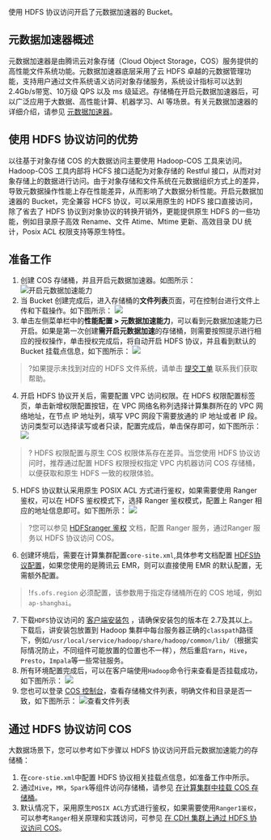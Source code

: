 

使用 HDFS 协议访问开启了元数据加速器的 Bucket。

## 元数据加速器概述

元数据加速器是由腾讯云对象存储（Cloud Object Storage，COS）服务提供的高性能文件系统功能。元数据加速器底层采用了云 HDFS 卓越的元数据管理功能，支持用户通过文件系统语义访问对象存储服务，系统设计指标可以达到2.4Gb/s带宽、10万级 QPS 以及 ms 级延迟。存储桶在开启元数据加速器后，可以广泛应用于大数据、高性能计算、机器学习、AI 等场景。有关元数据加速器的详细介绍，请参见 [元数据加速器](https://cloud.tencent.com/document/product/436/56971)。

## 使用 HDFS 协议访问的优势

以往基于对象存储 COS 的大数据访问主要使用 Hadoop-COS 工具来访问。Hadoop-COS 工具内部将 HCFS 接口适配为对象存储的 Restful 接口，从而对对象存储上的数据进行访问。由于对象存储和文件系统在元数据组织方式上的差异，导致元数据操作性能上存在性能差异，从而影响了大数据分析性能。开启元数据加速器的 Bucket，完全兼容 HCFS 协议，可以采用原生的 HDFS 接口直接访问，除了省去了 HDFS 协议到对象协议的转换开销外，更能提供原生 HDFS 的一些功能，例如目录原子高效 Rename、文件 Atime、Mtime 更新、高效目录 DU 统计，Posix ACL 权限支持等原生特性。


## 准备工作

1. 创建 COS 存储桶，并且开启元数据加速器。如图所示：
![开启元数据加速能力](https://qcloudimg.tencent-cloud.cn/raw/148ce1336e35c53d3f7ef4cd95e2a35c.png)
2. 当 Bucket 创建完成后，进入存储桶的**文件列表**页面，可在控制台进行文件上传和下载操作。如下图所示：
![](https://qcloudimg.tencent-cloud.cn/raw/bc79bd567aa0c59aa1c2ad9090470247.png)
3. 单击左侧菜单栏中的**性能配置 > 元数据加速能力**，可以看到元数据加速能力已开启。如果是第一次创建**需开启元数据加速**的存储桶，则需要按照提示进行相应的授权操作，单击授权完成后，将自动开启 HDFS 协议，并且看到默认的 Bucket 挂载点信息，如下图所示：
![](https://qcloudimg.tencent-cloud.cn/raw/8911a046375d13102a5d7faf8084f931.png)
>?如果提示未找到对应的 HDFS 文件系统，请单击 [提交工单](https://console.cloud.tencent.com/workorder/category) 联系我们获取帮助。
>
4. 开启 HDFS 协议开关后，需要配置 VPC 访问权限。在 HDFS 权限配置标签页，单击新增权限配置按钮，在 VPC 网络名称列选择计算集群所在的 VPC 网络地址，在节点 IP 地址列，填写 VPC 网段下需要放通的 IP 地址或者 IP 段。访问类型可以选择读写或者只读，配置完成后，单击保存即可，如下图所示：
![](https://qcloudimg.tencent-cloud.cn/raw/b1708a946fae9c4722e1c809770ee26b.png)
>? HDFS 权限配置与原生 COS 权限体系存在差异。当您使用 HDFS 协议访问时，推荐通过配置 HDFS 权限授权指定 VPC 内机器访问 COS 存储桶，以便获取和原生 HDFS 一致的权限体验。
5. HDFS 协议默认采用原生 POSIX ACL 方式进行鉴权，如果需要使用 Ranger 鉴权，可以在 HDFS 鉴权模式下，选择 Ranger 鉴权模式，配置上 Ranger 相应的地址信息即可。如下图所示：
![](https://qcloudimg.tencent-cloud.cn/raw/c73328e1b15dba214d75a07fe3cdbc36.png)
>?您可以参见 [HDFSranger 鉴权](https://cloud.tencent.com/document/product/1105/53307) 文档，配置 Ranger 服务，通过Ranger 服务以 HDFS 协议访问 COS。
>
6. 创建环境后，需要在计算集群配置`core-site.xml`,具体参考文档配置 [HDFS协议配置](https://cloud.tencent.com/document/product/1105/36368)，如果您使用的是腾讯云  EMR，则可以直接使用 EMR 的默认配置，无需额外配置。
>!`fs.ofs.region` 必须配置，该参数用于指定存储桶所在的 COS 地域，例如`ap-shanghai`。
>
7. 下载`HDFS`协议访问的 [客户端安装包](https://github.com/tencentyun/chdfs-hadoop-plugin/tree/master/jar) ，请确保安装包的版本在 2.7及其以上。下载后，讲安装包放置到 Hadoop 集群中每台服务器正确的`classpath`路径下，例如`/usr/local/service/hadoop/share/hadoop/common/lib/`（根据实际情况防止，不同组件可能放置的位置也不一样），然后重启`Yarn`，`Hive`，`Presto`，`Impala`等一些常驻服务。
8. 所有环境配置完成后，可以在客户端使用`Hadoop`命令行来查看是否挂载成功，如下图所示：
![](https://qcloudimg.tencent-cloud.cn/raw/90264cdfe35753b95d48db5ab6675629.png)
9. 您也可以登录 [COS 控制台](https://console.cloud.tencent.com/cos)，查看存储桶文件列表，明确文件和目录是否一致，如下图所示：
![查看文件列表](https://qcloudimg.tencent-cloud.cn/raw/3ffaef4f171c1d8f0f5b16f5e83ca788.png)

## 通过 HDFS 协议访问 COS

大数据场景下，您可以参考如下步骤以 HDFS 协议访问开启元数据加速能力的存储桶：

1. 在`core-stie.xml`中配置 HDFS 协议相关挂载点信息，如准备工作中所示。
2. 通过`Hive`，`MR`，`Spark`等组件访问存储桶，请参见 [在计算集群中挂载 COS 存储桶](https://cloud.tencent.com/document/product/436/71550)。
3. 默认情况下，采用原生`POSIX ACL`方式进行鉴权，如果需要使用`Ranger1鉴权`，可以参考`Ranger`相关原理和实践访问，可参见 [在 CDH 集群上通过 HDFS 协议访问 COS](https://cloud.tencent.com/document/product/436/71551)。


